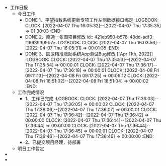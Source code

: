 - 工作日报
	- 今日工作
		- DONE 1、平望指数系统更新专项工作左侧数据接口绑定
		  :LOGBOOK:
		  CLOCK: [2022-04-07 Thu 16:05:32]--[2022-04-07 Thu 17:35:35] =>  01:30:03
		  :END:
		- DONE 2、南通一张图项目修改
		  id:: 421eb950-b578-48dd-adf3-f16639399b7e
		  :LOGBOOK:
		  CLOCK: [2022-04-07 Thu 16:03:56]--[2022-04-07 Thu 16:05:31] =>  00:01:35
		  :END:
		- DONE 3、园区精准救助系统App测试Bug修改 [[Apr 11th, 2022]]
		  :LOGBOOK:
		  CLOCK: [2022-04-07 Thu 17:35:53]--[2022-04-07 Thu 17:35:54] =>  00:00:01
		  CLOCK: [2022-04-07 Thu 17:36:17]--[2022-04-07 Thu 17:36:18] =>  00:00:01
		  CLOCK: [2022-04-08 Fri 09:11:13]--[2022-04-08 Fri 09:17:25] =>  00:06:12
		  CLOCK: [2022-04-08 Fri 18:51:02]--[2022-04-08 Fri 18:51:04] =>  00:00:02
		  :END:
	- 工作完成情况
		- 1、工作已完成
		  :LOGBOOK:
		  CLOCK: [2022-04-07 Thu 17:36:03]--[2022-04-07 Thu 17:36:05] =>  00:00:02
		  CLOCK: [2022-04-07 Thu 17:36:06]--[2022-04-07 Thu 17:36:07] =>  00:00:01
		  CLOCK: [2022-04-07 Thu 17:36:42]--[2022-04-07 Thu 17:36:42] =>  00:00:00
		  CLOCK: [2022-04-07 Thu 17:36:44]--[2022-04-07 Thu 17:36:44] =>  00:00:00
		  CLOCK: [2022-04-07 Thu 17:36:44]--[2022-04-07 Thu 17:36:45] =>  00:00:01
		  CLOCK: [2022-04-07 Thu 17:36:46]--[2022-04-07 Thu 17:36:46] =>  00:00:00
		  :END:
		- 2、已提交项目经理，待部署
	- 明日工作暂定
-
-
